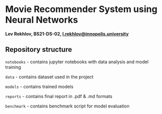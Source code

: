# Movie Recommender System using Neural Networks

**Lev Rekhlov, BS21-DS-02, l.rekhlov@innopolis.university**

## Repository structure

`notebooks` - contains jupyter notebooks with data analysis and model training

`data` - contains dataset used in the project

`models` - contains trained models

`reports` - contains final report in .pdf & .md formats

`benchmark` - contains benchmark script for model evaluation